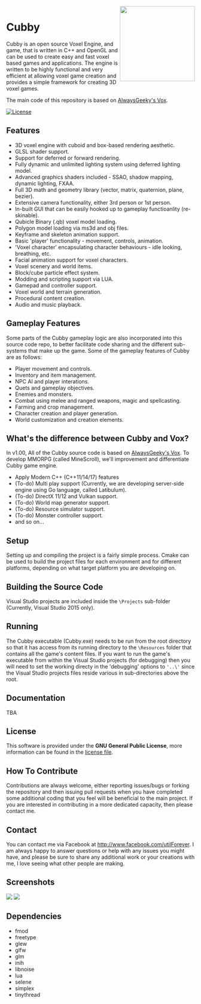 <img src="https://github.com/MineScroll/Cubby/blob/master/CubbyLogo.png" align="right" width="200" height="200" />

# Cubby

Cubby is an open source Voxel Engine, and game, that is written in C++ and OpenGL and can be used to create easy and fast voxel based games and applications. The engine is written to be highly functional and very efficient at allowing voxel game creation and provides a simple framework for creating 3D voxel games.

The main code of this repository is based on [AlwaysGeeky's Vox](https://github.com/AlwaysGeeky/Vox).

[![License](https://img.shields.io/badge/Licence-GNU-blue.svg)](https://github.com/MineScroll/Cubby/blob/master/LICENSE.md)

## Features

* 3D voxel engine with cuboid and box-based rendering aesthetic. 
* GLSL shader support.
* Support for deferred or forward rendering.
* Fully dynamic and unlimited lighting system using deferred lighting model.
* Advanced graphics shaders included - SSAO, shadow mapping, dynamic lighting, FXAA.
* Full 3D math and geometry library (vector, matrix, quaternion, plane, bezier).
* Extensive camera functionality, either 3rd person or 1st person.
* In-built GUI that can be easily hooked up to gameplay functioanlity (re-skinable).
* Qubicle Binary (.qb) voxel model loading.
* Polygon model loading via ms3d and obj files.
* Keyframe and skeleton animation support.
* Basic 'player' functionality - movement, controls, animation.
* 'Voxel character' encapsulating character behaviours - idle looking, breathing, etc.
* Facial animation support for voxel characters.
* Voxel scenery and world items.
* Block/cube particle effect system.
* Modding and scripting support via LUA.
* Gamepad and controller support.
* Voxel world and terrain generation.
* Procedural content creation.
* Audio and music playback.

## Gameplay Features

Some parts of the Cubby gameplay logic are also incorporated into this source code repo, to better facilitate code sharing and the different sub-systems that make up the game. Some of the gameplay features of Cubby are as follows:

* Player movement and controls.
* Inventory and item management.
* NPC AI and player interations.
* Quets and gameplay objectives.
* Enemies and monsters.
* Combat using melee and ranged weapons, magic and spellcasting.
* Farming and crop management.
* Character creation and player generation.
* World customization and creation elements.

## What's the difference between Cubby and Vox?

In v1.00, All of the Cubby source code is based on [AlwaysGeeky's Vox](https://github.com/AlwaysGeeky/Vox). To develop MMORPG (called MineScroll), we'll improvement and differentiate Cubby game engine.

* Apply Modern C++ (C++11/14/17) features
* (To-do) Multi play support (Currently, we are developing server-side engine using Go language, called Latibulum).
* (To-do) DirectX 11/12 and Vulkan support.
* (To-do) World map generator support.
* (To-do) Resource simulator support.
* (To-do) Monster controller support.
* and so on...

## Setup
Setting up and compiling the project is a fairly simple process. Cmake can be used to build the project files for each environment and for different platforms, depending on what target platform you are developing on.

## Building the Source Code

Visual Studio projects are included inside the ```\Projects``` sub-folder (Currently, Visual Studio 2015 only).

## Running

The Cubby executable (Cubby.exe) needs to be run from the root directory so that it has access from its running directory to the ```\Resources``` folder that contains all the game's content files. If you want to run the game's executable from within the Visual Studio projects (for debugging) then you will need to set the working directy in the 'debugging' options to ```'..\'``` since the Visual Studio projects files reside various in sub-directories above the root.

## Documentation

TBA

## License

This software is provided under the **GNU General Public License**, more information can be found in the [license file](https://github.com/MineScroll/Cubby/blob/master/LICENSE.md).

## How To Contribute

Contributions are always welcome, either reporting issues/bugs or forking the repository and then issuing pull requests when you have completed some additional coding that you feel will be beneficial to the main project. If you are interested in contributing in a more dedicated capacity, then please contact me.

## Contact

You can contact me via Facebook at http://www.facebook.com/utilForever. I am always happy to answer questions or help with any issues you might have, and please be sure to share any additional work or your creations with me, I love seeing what other people are making.

## Screenshots

<img src="https://github.com/MineScroll/Cubby/blob/master/Screenshots/Normal.PNG" />

<img src="https://github.com/MineScroll/Cubby/blob/master/Screenshots/LootingTreasure.PNG" />

## Dependencies

* fmod
* freetype
* glew
* glfw
* glm
* inih
* libnoise
* lua
* selene
* simplex
* tinythread